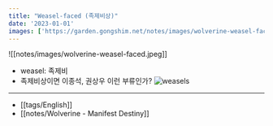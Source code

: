 ```yaml
---
title: "Weasel-faced (족제비상)"
date: '2023-01-01'
images: ['https://garden.gongshim.net/notes/images/wolverine-weasel-faced.jpeg']
---
```

![[notes/images/wolverine-weasel-faced.jpeg]]

- weasel: 족제비
- 족제비상이면 이종석, 권상우 이런 부류인가?
![weasels](https://www.animalspot.net/wp-content/uploads/2022/03/Types-of-Weasels-768x560.jpg)

---
- [[tags/English]]
- [[notes/Wolverine - Manifest Destiny]]